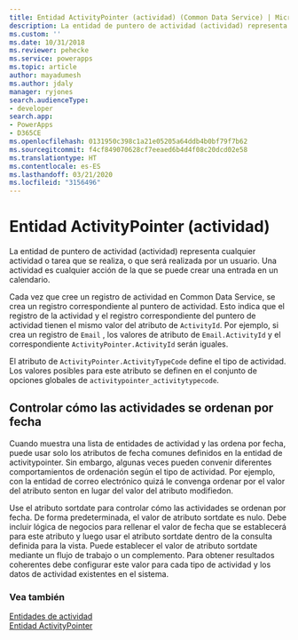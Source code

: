 ```yaml
---
title: Entidad ActivityPointer (actividad) (Common Data Service) | Microsoft Docs
description: La entidad de puntero de actividad (actividad) representa cualquier actividad o tarea que se realiza, o que será realizada por un usuario. Una actividad es cualquier acción para la que se puede crear una entrada en un calendario.
ms.custom: ''
ms.date: 10/31/2018
ms.reviewer: pehecke
ms.service: powerapps
ms.topic: article
author: mayadumesh
ms.author: jdaly
manager: ryjones
search.audienceType:
- developer
search.app:
- PowerApps
- D365CE
ms.openlocfilehash: 0131950c398c1a21e05205a64ddb4b0bf79f7b62
ms.sourcegitcommit: f4cf849070628cf7eeaed6b4d4f08c20dcd02e58
ms.translationtype: HT
ms.contentlocale: es-ES
ms.lasthandoff: 03/21/2020
ms.locfileid: "3156496"
---
```

# <a name="activitypointer-activity-entity"></a>Entidad ActivityPointer (actividad)

La entidad de puntero de actividad (actividad) representa cualquier actividad o tarea que se realiza, o que será realizada por un usuario. Una actividad es cualquier acción de la que se puede crear una entrada en un calendario.  
  
 Cada vez que cree un registro de actividad en Common Data Service, se crea un registro correspondiente al puntero de actividad. Esto indica que el registro de la actividad y el registro correspondiente del puntero de actividad tienen el mismo valor del atributo de `ActivityId`. Por ejemplo, si crea un registro de `Email` , los valores de atributo de `Email.ActivityId` y el correspondiente `ActivityPointer.ActivityId` serán iguales.  
  
 El atributo de `ActivityPointer.ActivityTypeCode` define el tipo de actividad. Los valores posibles para este atributo se definen en el conjunto de opciones globales de `activitypointer_activitytypecode`.  
  
<a name="bkmk_sortdate"></a>   

## <a name="control-how-activities-are-sorted-by-date"></a>Controlar cómo las actividades se ordenan por fecha  
  
 Cuando muestra una lista de entidades de actividad y las ordena por fecha, puede usar solo los atributos de fecha comunes definidos en la entidad de activitypointer. Sin embargo, algunas veces pueden convenir diferentes comportamientos de ordenación según el tipo de actividad. Por ejemplo, con la entidad de correo electrónico quizá le convenga ordenar por el valor del atributo senton en lugar del valor del atributo modifiedon.  
  
 Use el atributo sortdate para controlar cómo las actividades se ordenan por fecha. De forma predeterminada, el valor de atributo sortdate es nulo. Debe incluir lógica de negocios para rellenar el valor de fecha que se establecerá para este atributo y luego usar el atributo sortdate dentro de la consulta definida para la vista. Puede establecer el valor de atributo sortdate mediante un flujo de trabajo o un complemento. Para obtener resultados coherentes debe configurar este valor para cada tipo de actividad y los datos de actividad existentes en el sistema.  
  
### <a name="see-also"></a>Vea también  
 [Entidades de actividad](activity-entities.md)   
 [Entidad ActivityPointer](reference/entities/activitypointer.md)